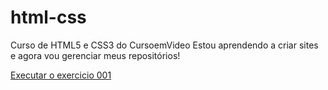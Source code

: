 # html-css
 Curso de HTML5 e CSS3 do CursoemVideo
 Estou aprendendo a criar sites e agora vou gerenciar meus repositórios!

<a href="https://gabrieldevmartins.github.io/html-css/exercicios/ex001/index.html"> Executar o exercicio 001 </a>
